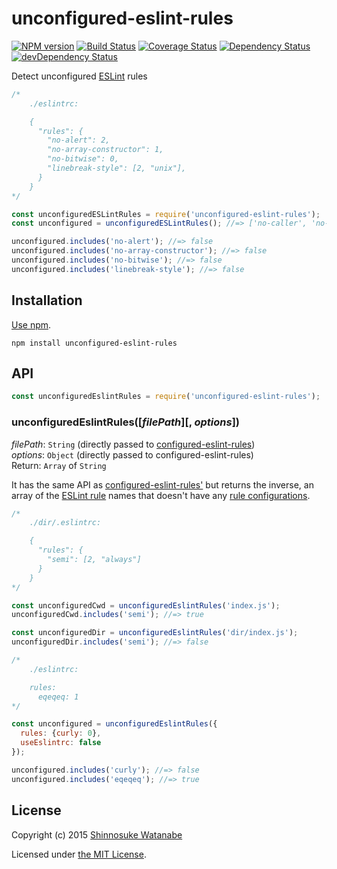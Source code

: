 # unconfigured-eslint-rules

[![NPM version](https://img.shields.io/npm/v/unconfigured-eslint-rules.svg)](https://www.npmjs.com/package/unconfigured-eslint-rules)
[![Build Status](https://travis-ci.org/shinnn/unconfigured-eslint-rules.svg?branch=master)](https://travis-ci.org/shinnn/unconfigured-eslint-rules)
[![Coverage Status](https://img.shields.io/coveralls/shinnn/unconfigured-eslint-rules.svg)](https://coveralls.io/r/shinnn/unconfigured-eslint-rules)
[![Dependency Status](https://david-dm.org/shinnn/unconfigured-eslint-rules.svg)](https://david-dm.org/shinnn/unconfigured-eslint-rules)
[![devDependency Status](https://david-dm.org/shinnn/unconfigured-eslint-rules/dev-status.svg)](https://david-dm.org/shinnn/unconfigured-eslint-rules#info=devDependencies)

Detect unconfigured [ESLint](http://eslint.org/) rules

```js
/*
    ./eslintrc:

    {
      "rules": {
        "no-alert": 2,
        "no-array-constructor": 1,
        "no-bitwise": 0,
        "linebreak-style": [2, "unix"],
      }
    }
*/

const unconfiguredESLintRules = require('unconfigured-eslint-rules');
const unconfigured = unconfiguredESLintRules(); //=> ['no-caller', 'no-catch-shadow', 'no-class-assign', ...]

unconfigured.includes('no-alert'); //=> false
unconfigured.includes('no-array-constructor'); //=> false
unconfigured.includes('no-bitwise'); //=> false
unconfigured.includes('linebreak-style'); //=> false
```

## Installation

[Use npm](https://docs.npmjs.com/cli/install).

```
npm install unconfigured-eslint-rules
```

## API

```javascript
const unconfiguredEslintRules = require('unconfigured-eslint-rules');
```

### unconfiguredEslintRules([*filePath*][, *options*])

*filePath*: `String` (directly passed to [configured-eslint-rules](https://github.com/shinnn/configured-eslint-rules))  
*options*: `Object` (directly passed to configured-eslint-rules)  
Return: `Array` of `String`

It has the same API as [configured-eslint-rules'](https://github.com/shinnn/configured-eslint-rules#api) but returns the inverse, an array of the [ESLint rule](http://eslint.org/docs/rules/) names that doesn't have any [rule configurations](http://eslint.org/docs/user-guide/configuring#configuring-rules).

```js
/*
    ./dir/.eslintrc:

    {
      "rules": {
        "semi": [2, "always"]
      }
    }
*/

const unconfiguredCwd = unconfiguredEslintRules('index.js');
unconfiguredCwd.includes('semi'); //=> true

const unconfiguredDir = unconfiguredEslintRules('dir/index.js');
unconfiguredDir.includes('semi'); //=> false
```

```js
/*
    ./eslintrc:

    rules:
      eqeqeq: 1
*/

const unconfigured = unconfiguredEslintRules({
  rules: {curly: 0},
  useEslintrc: false
});

unconfigured.includes('curly'); //=> false
unconfigured.includes('eqeqeq'); //=> true
```

## License

Copyright (c) 2015 [Shinnosuke Watanabe](https://github.com/shinnn)

Licensed under [the MIT License](./LICENSE).
